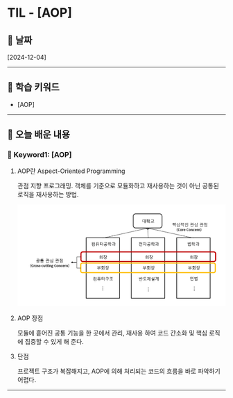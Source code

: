 # TIL - [AOP]

## 📅 날짜
[2024-12-04]

---

## 📌 학습 키워드
- [AOP]

---

## 📖 오늘 배운 내용

### 🔹 Keyword1: [AOP]

1. AOP란 Aspect-Oriented Programming

    관점 지향 프로그래밍. 객체를 기준으로 모듈화하고 재사용하는 것이 아닌 공통된 로직을 재사용하는 방법.

    ![alt text](/IMGS/aop_1.png)

2. AOP 장점

    모듈에 흩어진 공통 기능을 한 곳에서 관리, 재사용 하여 코드 간소화 및 핵심 로직에 집중할 수 있게 해 준다.

3. 단점

    프로젝트 구조가 복잡해지고, AOP에 의해 처리되는 코드의 흐름을 바로 파악하기 어렵다.
---
